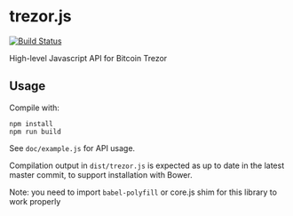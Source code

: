 trezor.js
=========

[![Build Status](https://travis-ci.org/trezor/trezor.js.svg?branch=master)](https://travis-ci.org/trezor/trezor.js)

High-level Javascript API for Bitcoin Trezor

Usage
-----

Compile with:

	npm install
	npm run build

See `doc/example.js` for API usage.

Compilation output in `dist/trezor.js` is expected as up to date in
the latest master commit, to support installation with Bower.

Note: you need to import `babel-polyfill` or core.js shim for this library to work properly
